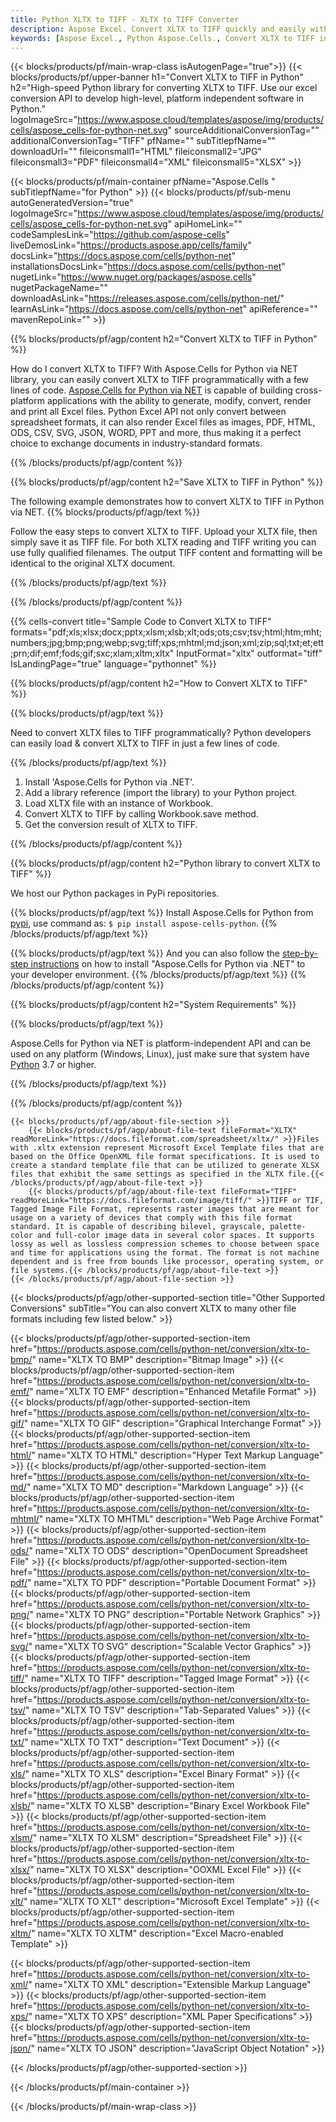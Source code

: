 ```yaml
---
title: Python XLTX to TIFF - XLTX to TIFF Converter
description: Aspose Excel. Convert XLTX to TIFF quickly and easily with Aspose.Cells. Python XLTX to TIFF. Python Save XLTX to TIFF. Save XLTX as TIFF using Python.
keywords: [Aspose Excel., Python Aspose.Cells., Convert XLTX to TIFF in Python., Save XLTX to TIFF using Python., Python XLTX to TIFF saveformat., XLTX to TIFF Converter., Python Save XLTX as TIFF]
---
```


{{< blocks/products/pf/main-wrap-class isAutogenPage="true">}}
{{< blocks/products/pf/upper-banner h1="Convert XLTX to TIFF in Python" h2="High-speed Python library for converting XLTX to TIFF. Use our excel conversion API to develop high-level, platform independent software in Python." logoImageSrc="https://www.aspose.cloud/templates/aspose/img/products/cells/aspose_cells-for-python-net.svg" sourceAdditionalConversionTag="" additionalConversionTag="TIFF" pfName="" subTitlepfName="" downloadUrl="" fileiconsmall1="HTML" fileiconsmall2="JPG" fileiconsmall3="PDF" fileiconsmall4="XML" fileiconsmall5="XLSX" >}}

{{< blocks/products/pf/main-container pfName="Aspose.Cells " subTitlepfName="for Python" >}}
{{< blocks/products/pf/sub-menu autoGeneratedVersion="true" logoImageSrc="https://www.aspose.cloud/templates/aspose/img/products/cells/aspose_cells-for-python-net.svg" apiHomeLink="" codeSamplesLink="https://github.com/aspose-cells" liveDemosLink="https://products.aspose.app/cells/family" docsLink="https://docs.aspose.com/cells/python-net" installationsDocsLink="https://docs.aspose.com/cells/python-net" nugetLink="https://www.nuget.org/packages/aspose.cells" nugetPackageName="" downloadAsLink="https://releases.aspose.com/cells/python-net/" learnAsLink="https://docs.aspose.com/cells/python-net" apiReference="" mavenRepoLink="" >}}


{{% blocks/products/pf/agp/content h2="Convert XLTX to TIFF in Python" %}}

How do I convert XLTX to TIFF? With Aspose.Cells for Python via NET library, you can easily convert XLTX to TIFF programmatically with  a few lines of code. [Aspose.Cells for Python via NET](https://pypi.org/project/aspose-cells-python/) is capable of building cross-platform applications with the ability to generate, modify, convert, render and print all Excel files. Python Excel API not only convert between spreadsheet formats, it can also render Excel files as images, PDF, HTML, ODS, CSV, SVG, JSON, WORD, PPT and more, thus making it a perfect choice to exchange documents in industry-standard formats. 

{{% /blocks/products/pf/agp/content %}}


{{% blocks/products/pf/agp/content h2="Save XLTX to TIFF in Python" %}}

The following example demonstrates how to convert XLTX to TIFF in Python via NET.
{{% blocks/products/pf/agp/text %}}

Follow the easy steps to convert XLTX to TIFF. Upload your XLTX file, then simply save it as TIFF file. For both XLTX reading and TIFF writing you can use fully qualified filenames. The output TIFF content and formatting will be identical to the original XLTX document.

{{% /blocks/products/pf/agp/text %}}

{{% /blocks/products/pf/agp/content %}}

{{% cells-convert title="Sample Code to Convert XLTX to TIFF" formats="pdf;xls;xlsx;docx;pptx;xlsm;xlsb;xlt;ods;ots;csv;tsv;html;htm;mht;numbers;jpg;bmp;png;webp;svg;tiff;xps;mhtml;md;json;xml;zip;sql;txt;et;ett;prn;dif;emf;fods;gif;sxc;xlam;xltm;xltx" InputFormat="xltx" outformat="tiff" IsLandingPage="true" language="pythonnet" %}}

{{% blocks/products/pf/agp/content h2="How to Convert XLTX to TIFF" %}}

{{% blocks/products/pf/agp/text %}}

Need to convert XLTX files to TIFF programmatically? Python developers can easily load & convert XLTX to TIFF in just a few lines of code.

{{% /blocks/products/pf/agp/text %}}

1.  Install 'Aspose.Cells for Python via .NET'.
1.  Add a library reference (import the library) to your Python project.
1.  Load XLTX file with an instance of Workbook.
1.  Convert XLTX to TIFF by calling Workbook.save method.
1.  Get the conversion result of XLTX to TIFF.

{{% /blocks/products/pf/agp/content %}}


{{% blocks/products/pf/agp/content h2="Python library to convert XLTX to TIFF" %}}

We host our Python packages in PyPi repositories.

{{% blocks/products/pf/agp/text %}}
Install Aspose.Cells for Python from <a href="https://pypi.org/project/aspose-cells-python/">pypi</a>, use command as: <code>$ pip install aspose-cells-python</code>.
{{% /blocks/products/pf/agp/text %}}

{{% blocks/products/pf/agp/text %}}
And you can also follow the [step-by-step instructions](https://docs.aspose.com/cells/python-net/getting-started/) on how to install "Aspose.Cells for Python via .NET" to your developer environment.
{{% /blocks/products/pf/agp/text %}}
{{% /blocks/products/pf/agp/content %}}

{{% blocks/products/pf/agp/content h2="System Requirements" %}}

{{% blocks/products/pf/agp/text %}}

 Aspose.Cells for Python via NET is platform-independent API and can be used on any platform (Windows, Linux), just make sure that system have [Python](https://www.python.org/downloads/) 3.7 or higher. 
 
{{% /blocks/products/pf/agp/text %}}

{{% /blocks/products/pf/agp/content %}}

<!-- aboutfile Starts -->
    {{< blocks/products/pf/agp/about-file-section >}}
        {{< blocks/products/pf/agp/about-file-text fileFormat="XLTX" readMoreLink="https://docs.fileformat.com/spreadsheet/xltx/" >}}Files with .xltx extension represent Microsoft Excel Template files that are based on the Office OpenXML file format specifications. It is used to create a standard template file that can be utilized to generate XLSX files that exhibit the same settings as specified in the XLTX file.{{< /blocks/products/pf/agp/about-file-text >}}
        {{< blocks/products/pf/agp/about-file-text fileFormat="TIFF" readMoreLink="https://docs.fileformat.com/image/tiff/" >}}TIFF or TIF, Tagged Image File Format, represents raster images that are meant for usage on a variety of devices that comply with this file format standard. It is capable of describing bilevel, grayscale, palette-color and full-color image data in several color spaces. It supports lossy as well as lossless compression schemes to choose between space and time for applications using the format. The format is not machine dependent and is free from bounds like processor, operating system, or file systems.{{< /blocks/products/pf/agp/about-file-text >}}
    {{< /blocks/products/pf/agp/about-file-section >}}
<!-- aboutfile Ends -->

{{< blocks/products/pf/agp/other-supported-section title="Other Supported Conversions" subTitle="You can also convert XLTX to many other file formats including few listed below." >}}

{{< blocks/products/pf/agp/other-supported-section-item href="https://products.aspose.com/cells/python-net/conversion/xltx-to-bmp/" name="XLTX TO BMP" description="Bitmap Image" >}}
{{< blocks/products/pf/agp/other-supported-section-item href="https://products.aspose.com/cells/python-net/conversion/xltx-to-emf/" name="XLTX TO EMF" description="Enhanced Metafile Format" >}}
{{< blocks/products/pf/agp/other-supported-section-item href="https://products.aspose.com/cells/python-net/conversion/xltx-to-gif/" name="XLTX TO GIF" description="Graphical Interchange Format" >}}
{{< blocks/products/pf/agp/other-supported-section-item href="https://products.aspose.com/cells/python-net/conversion/xltx-to-html/" name="XLTX TO HTML" description="Hyper Text Markup Language" >}}
{{< blocks/products/pf/agp/other-supported-section-item href="https://products.aspose.com/cells/python-net/conversion/xltx-to-md/" name="XLTX TO MD" description="Markdown Language" >}}
{{< blocks/products/pf/agp/other-supported-section-item href="https://products.aspose.com/cells/python-net/conversion/xltx-to-mhtml/" name="XLTX TO MHTML" description="Web Page Archive Format" >}}
{{< blocks/products/pf/agp/other-supported-section-item href="https://products.aspose.com/cells/python-net/conversion/xltx-to-ods/" name="XLTX TO ODS" description="OpenDocument Spreadsheet File" >}}
{{< blocks/products/pf/agp/other-supported-section-item href="https://products.aspose.com/cells/python-net/conversion/xltx-to-pdf/" name="XLTX TO PDF" description="Portable Document Format" >}}
{{< blocks/products/pf/agp/other-supported-section-item href="https://products.aspose.com/cells/python-net/conversion/xltx-to-png/" name="XLTX TO PNG" description="Portable Network Graphics" >}}
{{< blocks/products/pf/agp/other-supported-section-item href="https://products.aspose.com/cells/python-net/conversion/xltx-to-svg/" name="XLTX TO SVG" description="Scalable Vector Graphics" >}}
{{< blocks/products/pf/agp/other-supported-section-item href="https://products.aspose.com/cells/python-net/conversion/xltx-to-tiff/" name="XLTX TO TIFF" description="Tagged Image Format" >}}
{{< blocks/products/pf/agp/other-supported-section-item href="https://products.aspose.com/cells/python-net/conversion/xltx-to-tsv/" name="XLTX TO TSV" description="Tab-Separated Values" >}}
{{< blocks/products/pf/agp/other-supported-section-item href="https://products.aspose.com/cells/python-net/conversion/xltx-to-txt/" name="XLTX TO TXT" description="Text Document" >}}
{{< blocks/products/pf/agp/other-supported-section-item href="https://products.aspose.com/cells/python-net/conversion/xltx-to-xls/" name="XLTX TO XLS" description="Excel Binary Format" >}}
{{< blocks/products/pf/agp/other-supported-section-item href="https://products.aspose.com/cells/python-net/conversion/xltx-to-xlsb/" name="XLTX TO XLSB" description="Binary Excel Workbook File" >}}
{{< blocks/products/pf/agp/other-supported-section-item href="https://products.aspose.com/cells/python-net/conversion/xltx-to-xlsm/" name="XLTX TO XLSM" description="Spreadsheet File" >}}
{{< blocks/products/pf/agp/other-supported-section-item href="https://products.aspose.com/cells/python-net/conversion/xltx-to-xlsx/" name="XLTX TO XLSX" description="OOXML Excel File" >}}
{{< blocks/products/pf/agp/other-supported-section-item href="https://products.aspose.com/cells/python-net/conversion/xltx-to-xlt/" name="XLTX TO XLT" description="Microsoft Excel Template" >}}
{{< blocks/products/pf/agp/other-supported-section-item href="https://products.aspose.com/cells/python-net/conversion/xltx-to-xltm/" name="XLTX TO XLTM" description="Excel Macro-enabled Template" >}}

{{< blocks/products/pf/agp/other-supported-section-item href="https://products.aspose.com/cells/python-net/conversion/xltx-to-xml/" name="XLTX TO XML" description="Extensible Markup Language" >}}
{{< blocks/products/pf/agp/other-supported-section-item href="https://products.aspose.com/cells/python-net/conversion/xltx-to-xps/" name="XLTX TO XPS" description="XML Paper Specifications" >}}
{{< blocks/products/pf/agp/other-supported-section-item href="https://products.aspose.com/cells/python-net/conversion/xltx-to-json/" name="XLTX TO JSON" description="JavaScript Object Notation" >}}

{{< /blocks/products/pf/agp/other-supported-section >}}

{{< /blocks/products/pf/main-container >}}
    
{{< /blocks/products/pf/main-wrap-class >}}
